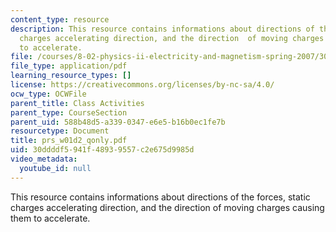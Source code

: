 ```yaml
---
content_type: resource
description: This resource contains informations about directions of the forces, static
  charges accelerating direction, and the direction  of moving charges causing them
  to accelerate.
file: /courses/8-02-physics-ii-electricity-and-magnetism-spring-2007/30ddddf5941f48939557c2e675d9985d_prs_w01d2_qonly.pdf
file_type: application/pdf
learning_resource_types: []
license: https://creativecommons.org/licenses/by-nc-sa/4.0/
ocw_type: OCWFile
parent_title: Class Activities
parent_type: CourseSection
parent_uid: 588b48d5-a339-0347-e6e5-b16b0ec1fe7b
resourcetype: Document
title: prs_w01d2_qonly.pdf
uid: 30ddddf5-941f-4893-9557-c2e675d9985d
video_metadata:
  youtube_id: null
---
```

This resource contains informations about directions of the forces, static charges accelerating direction, and the direction  of moving charges causing them to accelerate.